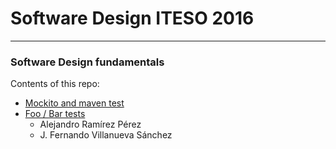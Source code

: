 # Software Design ITESO 2016
---------------------
### Software Design fundamentals

Contents of this repo:
* [Mockito and maven test](./tree/master/testingMavenAndMockito)
* [Foo / Bar tests](./tree/master/mockitoExercise)
    * Alejandro Ramírez Pérez
    * J. Fernando Villanueva Sánchez
